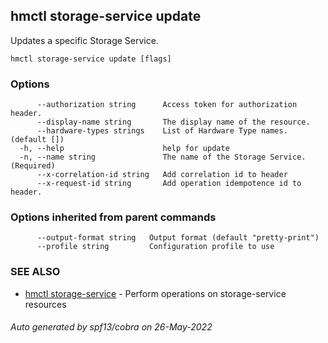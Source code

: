 ## hmctl storage-service update

Updates a specific Storage Service.

```
hmctl storage-service update [flags]
```

### Options

```
      --authorization string      Access token for authorization header.
      --display-name string       The display name of the resource.
      --hardware-types strings    List of Hardware Type names. (default [])
  -h, --help                      help for update
  -n, --name string               The name of the Storage Service. (Required)
      --x-correlation-id string   Add correlation id to header
      --x-request-id string       Add operation idempotence id to header.
```

### Options inherited from parent commands

```
      --output-format string   Output format (default "pretty-print")
      --profile string         Configuration profile to use
```

### SEE ALSO

* [hmctl storage-service](hmctl_storage-service.md)	 - Perform operations on storage-service resources

###### Auto generated by spf13/cobra on 26-May-2022
